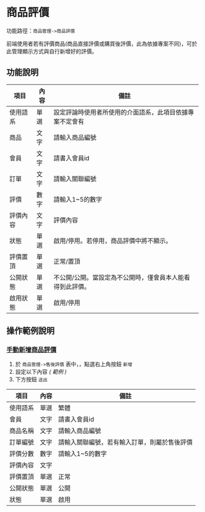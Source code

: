 #  商品評價

功能路徑：`商品管理->商品評價`

前端使用者若有評價商品(商品直接評價或購買後評價，此為依據專案不同)，可於此管理顯示方式與自行新增好的評價。


##  功能說明

| 項目  | 內容 | 備註 |
|---|---|---|
|使用語系|單選|設定評論時使用者所使用的介面語系，此項目依據專案不定會有|
|商品|文字|請輸入商品編號|
|會員|文字|請書入會員id|
|訂單|文字|請輸入關聯編號|
|評價|數字|請輸入1~5的數字|
|評價內容|文字|評價內容|
|狀態|單選|啟用/停用。若停用，商品評價中將不顯示。|
|評價置頂|單選|正常/置頂|
|公開狀態|單選|不公開/公開。當設定為不公開時，僅會員本人能看得到此評價。|
|啟用狀態|單選|啟用/停用|

## 操作範例說明

### [手動新增商品評價](guide/product-rating#手動新增商品評價)


1. 於 `商品管理->售後評價` 表中，，點選右上角按鈕 `新增`
3. 設定以下內容 _( 範例 )_
3. 下方按鈕 `送出`

| 項目  | 內容 | 備註 |
|---|---|---|
|使用語系|單選|繁體|
|會員|文字|請書入會員id|
|商品名稱|文字|請輸入商品編號|
|訂單編號|文字|請輸入關聯編號，若有輸入訂單，則屬於售後評價|
|評價分數|數字|請輸入1~5的數字|
|評價內容|文字||
|評價置頂|單選|正常|
|公開狀態|單選|公開|
|狀態|單選|啟用|